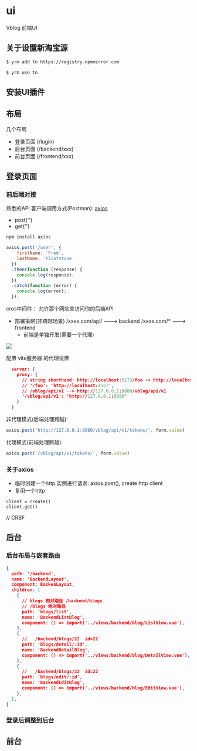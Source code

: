 # ui

Vblog 前端UI

## 关于设置新淘宝源

```sh
$ yrm add tn https://registry.npmmirror.com

$ yrm use tn
```

## 安装UI插件

[](https://arco.design/vue/docs/start)


## 布局

几个布局
+ 登录页面 (/login)
+ 后台页面 (/backend/xxx)
+ 前台页面 (/frontend/xxx)

## 登录页面

### 前后端对接

熟悉的API 客户端调用方式(Postman):  [axios](http://www.axios-js.com/)
+ post('') 
+ get('')

```sh
npm install axios
```

```js
axios.post('/user', {
    firstName: 'Fred',
    lastName: 'Flintstone'
  })
  .then(function (response) {
    console.log(response);
  })
  .catch(function (error) {
    console.log(error);
  });
```



cros中间件： 允许那个网站来访问你的后端API
+ 部署策略(非跨越场景)  /xxxx.com/api/ ---> backend  /xxxx.com/* ---> frontend
  + 前端是单独开发(需要一个代理)

![](./docs/proxy.drawio)

配置 vite服务器 的代理设置
```json
  server: {
    proxy: {
      // string shorthand: http://localhost:5173/foo -> http://localhost:4567/foo
      // '/foo': 'http://localhost:4567',
      // /vblog/api/v1 --> http://127.0.0.1:8080/vblog/api/v1
      '/vblog/api/v1': 'http://127.0.0.1:8080'
    }
  }
```

非代理模式(后端处理跨越):
```js
axios.post('http://127.0.0.1:8080/vblog/api/v1/tokens/', form.value)
```
代理模式(前端处理跨越):
```js
axios.post('/vblog/api/v1/tokens/', form.value)
```


### 关于axios

+ 临时创建一个http 实例进行请求: axios.post(), create http client
+ 复用一个http 

```
client = create()
client.get()
```

// CRSF

## 后台


### 后台布局与嵌套路由

```json
{
  path: '/backend',
  name: 'BackendLayout',
  component: BackenLayout,
  children: [
    {
      // blogs 相对路径 /backend/blogs
      // /blogs 绝对路径
      path: 'blogs/list',
      name: 'BackendListBlog',
      component: () => import('../views/backend/blog/ListView.vue'),
    },
    {
      //   /backend/blogs/22  id=22
      path: 'blogs/detail/:id',
      name: 'BackendDetailBlog',
      component: () => import('../views/backend/blog/DetailView.vue'),
    },
    {
      //   /backend/blogs/22  id=22
      path: 'blogs/edit/:id',
      name: 'BackendEditBlog',
      component: () => import('../views/backend/blog/EditView.vue'),
    },
  ],
}
```

### 登录后调整到后台




## 前台